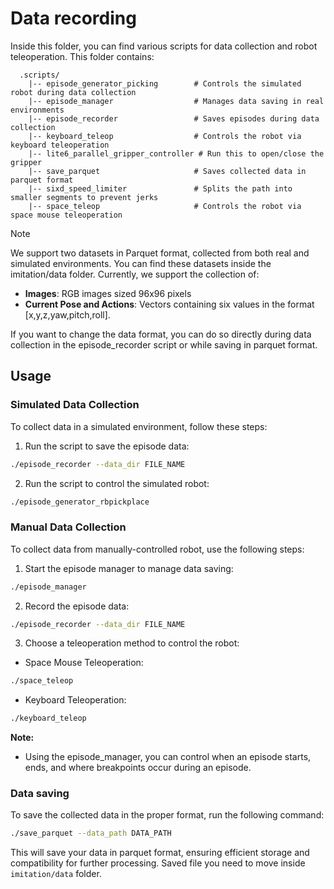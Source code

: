 # Data recording

Inside this folder, you can find various scripts for data collection and robot teleoperation. This folder contains:

```
  .scripts/
    |-- episode_generator_picking        # Controls the simulated robot during data collection
    |-- episode_manager                  # Manages data saving in real environments
    |-- episode_recorder                 # Saves episodes during data collection
    |-- keyboard_teleop                  # Controls the robot via keyboard teleoperation
    |-- lite6_parallel_gripper_controller # Run this to open/close the gripper
    |-- save_parquet                     # Saves collected data in parquet format
    |-- sixd_speed_limiter               # Splits the path into smaller segments to prevent jerks
    |-- space_teleop                     # Controls the robot via space mouse teleoperation

```

>[!NOTE]
 We support two datasets in Parquet format, collected from both real and simulated environments. You can find these datasets inside the imitation/data folder. Currently, we support the collection of:
  - **Images**: RGB images sized 96x96 pixels
  - **Current Pose and Actions**: Vectors containing six values in the format [x,y,z,yaw,pitch,roll].

If you want to change the data format, you can do so directly during data collection in the episode_recorder script or while saving in parquet format.

## Usage

### **Simulated Data Collection**
  To collect data in a simulated environment, follow these steps:
  1. Run the script to save the episode data:
  ```sh
  ./episode_recorder --data_dir FILE_NAME
  ```
  2. Run the script to control the simulated robot:
  ```sh
  ./episode_generator_rbpickplace
  ```
    

### **Manual Data Collection**
  To collect data from manually-controlled robot, use the following steps:
  1. Start the episode manager to manage data saving:
  ```sh
  ./episode_manager
  ```
  2. Record the episode data:
  ```sh
  ./episode_recorder --data_dir FILE_NAME
  ```
  3. Choose a teleoperation method to control the robot:
  - Space Mouse Teleoperation:
  ```sh
  ./space_teleop
  ```
  - Keyboard Teleoperation:
  ```sh
  ./keyboard_teleop
  ```

  **Note:** 
  - Using the episode_manager, you can control when an episode starts, ends, and where breakpoints occur during an episode.


### **Data saving**
  To save the collected data in the proper format, run the following command:
  ```sh
  ./save_parquet --data_path DATA_PATH
  ```
  This will save your data in parquet format, ensuring efficient storage and compatibility for further processing. Saved file you need to move inside `imitation/data` folder.
